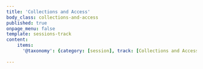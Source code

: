 ```yaml
---
title: 'Collections and Access'
body_class: collections-and-access
published: true
onpage_menu: false
template: sessions-track
content:
    items:
      '@taxonomy': {category: [session], track: [Collections and Access]}
       
---
```

